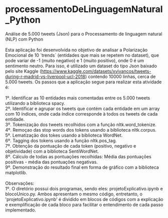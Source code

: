 # processamentoDeLinguagemNatural_Python
Análise de 5.000 tweets (Json) para o Processamento de linguagem natural (NLP) com Python
<br/><br/>
Esta aplicação foi desenvolvida no objetivo de analisar a Polarização Emocional de 10 ´trends´ (entidades que mais se repetem no dataset), que pode variar de -1 (muito negativo) e 1 (muito positivo), onde 0 é um sentimento neutro. Para isso, é utilizado um dataset do tipo Json baixado pelo site Kaggle (https://www.kaggle.com/datasets/xvivancos/tweets-during-r-madrid-vs-liverpool-ucl-2018) contendo 10000 linhas, cerca de 5.000 tweets. Os passos que a aplicação segue para realizar esta atividade é:
<br/><br/>
1º. Identificar as 10 entidades mais comentadas entre os 5.000 tweets utilizando a biblioteca spacy. <br/>
2º. Identificar e agrupar os tweets que contém cada entidade em um array com 10 índices, onde cada índice corresponde à todos os tweets de cada entidade. <br/>
3º. Tokenização dos tweets recolhidos com a função nltk.word_tokenize. <br/>
4º. Remoçao das stop words dos tokens usando a biblioteca nltk.corpus. <br/>
5º. Lematização dos tokes usando a biblioteca WordNet. <br/>
6º. Tagging dos tokens usando a função nltk.pos_tag. <br/>
7º. Obtenção da pontuação de cada token (positivo, negativo e objetividade) com a biblioteca SentiWordNet. <br/>
8º. Cálculo de todas as pontuações recolhidas: Média das pontuações positivas - média das pontuações negativas. <br/>
9º. Demonstração do resultado final em forma de gráfico com a biblioteca matplotlib. <br/>
<br/>
Observações:<br/>
1º. O diretório possui dois programas, sendo eles: projetoExplicativo.ipynb e blocoUnico.py. Ambos apresentam o mesmo código, entretanto, o 'projetoExplicativo.ipynb' é dividido em blocos de códigos com a explicação e exemplificação de cada bloco para facilitar o entendimento de cada passo implementado.
